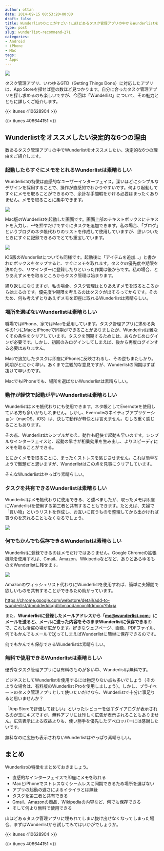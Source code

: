 ```yaml
---
author: ottan
date: 2014-09-15 00:53:20+00:00
draft: false
title: Wunderlistのここがすごい！山ほどあるタスク管理アプリの中からWunderlistをオススメしたい6つの理由
type: post
slug: wunderlist-recommend-271
categories:
- Android
- iPhone
- Mac
tags:
- Apps
---
```


![](/uploads/2014/09/140915-541639659a159.png)






タスク管理アプリ、いわゆるGTD（Getting Things Done）に対応したアプリは、App Storeを探せば星の数ほど見つかります。自分に合ったタスク管理アプリを探し求めるのも楽しいですが、今回は「Wunderlist」について、その魅力とともに詳しくご紹介します。



{{< itunes 410628904 >}}

{{< itunes 406644151 >}}



## Wunderlistをオススメしたい決定的な6つの理由





数あるタスク管理アプリの中でWunderlistをオススメしたい、決定的な6つの理由をご紹介します。





### 起動したらすぐにメモをとれるWunderlistは素晴らしい





Wunderlistの特徴は直感的なユーザーインターフェイス。潔いほどにシンプルなデザインを採用することで、操作が直感的でわかりやすいです。何より起動してすぐにメモを取ることができるので、余計な手間暇をかける必要はまったくありません。メモを取ることに集中できます。





![](/uploads/2014/09/140915-541639668ab52.jpg)






Mac版のWunderlistを起動した画面です。画面上部のテキストボックスにテキストを入力し、↵を押すだけですぐにタスクを追加できます。私の場合、「ブログ」というブログのネタ帳代わりのリストを作成して使用していますが、思いついたときにすぐに記録できるのでとても重宝しています。





![](/uploads/2014/09/140915-541639677a1bf.jpg)






iOS版のWunderlistについても同様です。起動後に「アイテムを追加…」と書かれたボックスをタップすると、すぐにメモを取れます。タスクの優先度や期限を決めたり、リマインダーに登録したりといった作業は後からです。私の場合、とりあえずメモを取るところからタスク管理は始まります。





繰り返しになりますが、私の場合、タスク管理はとりあえずメモを取るところから始まるのです。優先度や期限を考えるのはタスクが出そろってからです。そのため、何も考えずとりあえずメモを即座に取れるWunderlistは素晴らしい。





### 場所を選ばないWunderlistは素晴らしい





職場ではiPhone、家ではMacを愛用しています。タスク管理アプリに求める条件の1つにMacとiPhoneで同期ができることがありましたが、Wunderlistは難なくその条件をクリアしています。タスクを同期するためには、あらかじめログインが必要です。しかし、初回のみログインしてしまえば、後から再度ログインする必要はありません。





Macで追加したタスクは即座にiPhoneに反映されるし、その逆もまたしかり。同期がとにかく早い。あくまで主観的な意見ですが、Wunderlistの同期はずば抜けて早いのです。





MacでもiPhoneでも、場所を選ばないWunderlistは素晴らしい。





### 動作が軽快で起動が早いWunderlistは素晴らしい





Wunderlistはメモ帳代わりにも使用できます。ネタ帳としてEvernoteを使用している方も多いかもしれません。しかし、Evernoteのネイティブアプリケーション（macOS、iOS）は、決して動作が軽快とは言えません。むしろ重く感じることもあります。





その点、Wunderlistはシンプルがゆえ、動作も軽快で起動も早いのです。シンプルなインターフェイスと、起動の早さが相乗効果を生み出し、よりスピーディにメモを取ることができる。





とにかくメモを取ることに、まったくストレスを感じさせません。これは簡単なようで難題だと思いますが、Wunderlistはこの点を見事にクリアしています。





そんなWunderlistはやっぱり素晴らしい。





### タスクを共有できるWunderlistは素晴らしい





Wunderlistはメモ帳代わりに使用できる、と述べましたが、取ったメモは即座にWunderlistを使用する第三者と共有することもできます。たとえば、夫婦で「買い物」というリストを作成し、お互いに買うものを整理してから出かければ買うのを忘れることもなくなるでしょう。





![](/uploads/2014/09/140915-541639684cb3d.jpg)






### 何でもかんでも保存できるWunderlistは素晴らしい





Wunderlistに登録できるのはメモだけではありません。Google Chromeの拡張機能を使用すれば、Gmail、Amazon、Wikipediaなどなど、ありとあらゆるものをWunderlistに残せます。





![](/uploads/2014/09/140915-541639692a47c.jpg)






Amazonのウィッシュリスト代わりにWunderlistを使用すれば、簡単に夫婦間で欲しいものを共有することができるため助かっています。



https://chrome.google.com/webstore/detail/add-to-wunderlist/dmnddeddcgdllibmaodanoonljfdmooc?hl=ja



また、**Wunderlistに登録したメールアドレスから「me@wunderlist.com」にメールを送ると、メールに送った内容をそのままWunderlistに保存できる**ので、これも活躍の場が広がります。好きなウェブページ、画像、PDFファイル、何でもかんでもメールで送ってしまえばWunderlistに簡単に保存できるのです。





何でもかんでも保存できるWunderlistは素晴らしい。





### 無料で使用できるWunderlistは素晴らしい





優秀なタスク管理アプリには有料のものが多い中、Wunderlistは無料です。





ビジネスとしてWunderlistを使用するには物足りない点も多いでしょう（そのような場合は、有料版のWunderlist Proを使用しましょう）。しかし、プライベートのタスク管理アプリとして使いたいだけなら、Wunderlistで十分に事足りると思いませんか？





「App Storeで評価してほしい」といったレビューを促すダイアログが表示されるのが玉にキズですが、無料アプリには珍しく広告が表示されることもありません。広告表示による収益よりも、使い勝手を優先したデベロッパーには感謝したいです。





無料なのに広告も表示されないWunderlistはやっぱり素晴らしい。





## まとめ





Wunderlistの特徴をまとめておきましょう。






  * 直感的なインターフェイスで即座にメモを取れる
  * MacとiPhoneでストレスなくシームレスに同期できるため場所を選ばない
  * アプリの起動の遅さによるイライラとは無縁
  * タスクを第三者と共有できる
  * Gmail、Amazonの商品、Wikipediaの内容など、何でも保存できる
  * そして何より無料で使用できる




山ほどあるタスク管理アプリに埋もれてしまい抜け出せなくなってしまった場合、まずはWunderlistから試してみてはいかがでしょうか。



{{< itunes 410628904 >}}

{{< itunes 406644151 >}}
